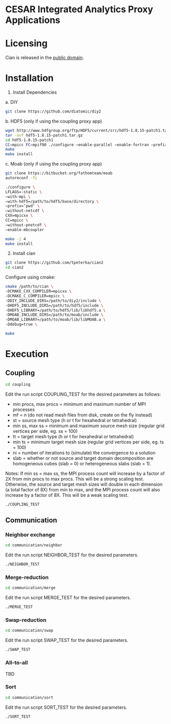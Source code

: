 # CESAR Integrated Analytics Proxy Applications

# Licensing

Cian is released in the [public domain](./COPYING).

# Installation

1. Install Dependencies

a. DIY

```bash
git clone https://github.com/diatomic/diy2
```

b. HDF5 (only if using the coupling proxy app)

```bash
wget http://www.hdfgroup.org/ftp/HDF5/current/src/hdf5-1.8.15-patch1.tar.gz
tar -xvf hdf5-1.8.15-patch1.tar.gz
cd hdf5-1.8.15-patch1
CC=mpicc FC=mpif90 ./configure –enable-parallel –enable-fortran –prefix=‘pwd‘
make
make install
```

c. Moab (only if using the coupling proxy app)

```bash
git clone https://bitbucket.org/fathomteam/moab
autoreconf -fi

./configure \
LFLAGS=-static \
–with-mpi \
–with-hdf5=/path/to/hdf5/base/directory \
–prefix=‘pwd‘ \
–without-netcdf \
CXX=mpicxx \
CC=mpicc \
–without-pnetcdf \
–enable-mbcoupler

make -j 4
make install
```

2. Install cian

```bash
git clone https://github.com/tpeterka/cian2
cd cian2
```

Configure using cmake:

```bash
cmake /path/to/cian \
-DCMAKE_CXX_COMPILER=mpicxx \
-DCMAKE_C_COMPILER=mpicc \
-DDIY_INCLUDE_DIRS=/path/to/diy2/include \
-DHDF5_INCLUDE_DIRS=/path/to/hdf5/include \
-DHDF5_LIBRARY=/path/to/hdf5/lib/libhdf5.a \
-DMOAB_INCLUDE_DIRS=/path/to/moab/include \
-DMOAB_LIBRARY=/path/to/moab/lib/libMOAB.a \
-Ddebug=true \

make
```

# Execution

## Coupling

```bash
cd coupling
```

Edit the run script COUPLING_TEST for the desired parameters as follows:

- min procs, max procs = minimum and maximum number of MPI processes
- mf = n (do not read mesh files from disk, create on the fly instead)
- st = source mesh type (h or t for hexahedral or tetrahedral)
- min ss, max ss = minimum and maximum source mesh size (regular grid vertices per side, eg. ss = 100)
- tt = target mesh type (h or t for hexahedral or tetrahedral)
- min ts = minimum target mesh size (regular grid vertices per side, eg. ts = 100)
- ni = number of iterations to (simulate) the convergence to a solution
- slab = whether or not source and target domain decomposition are homogeneous cubes (slab = 0) or heterogeneous slabs (slab = 1).

Notes: If min ss = max ss, the MPI process count will increase by a factor of 2X from min procs to max procs. This will be a strong scaling test. Otherwise, the source and target mesh sizes will double in each dimension (a total factor of 8X) from min to max, and the MPI process count will also increase by a factor of 8X. This will be a weak scaling test.

```bash
./COUPLING_TEST
```

## Communication

### Neighbor exchange

```bash
cd communication/neighbor
```

Edit the run script NEIGHBOR_TEST for the desired parameters.

```bash
./NEIGHBOR_TEST
```

### Merge-reduction

```bash
cd communication/merge
```

Edit the run script MERGE_TEST for the desired parameters.

```bash
./MERGE_TEST
```

### Swap-reduction

```bash
cd communication/swap
```

Edit the run script SWAP_TEST for the desired parameters.

```bash
./SWAP_TEST
```

### All-to-all

TBD

### Sort

```bash
cd communication/sort
```

Edit the run script SORT_TEST for the desired parameters.

```bash
./SORT_TEST
```

